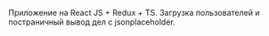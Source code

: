 Приложение на React JS + Redux + TS.
Загрузка пользователей и постраничный вывод дел с jsonplaceholder.
